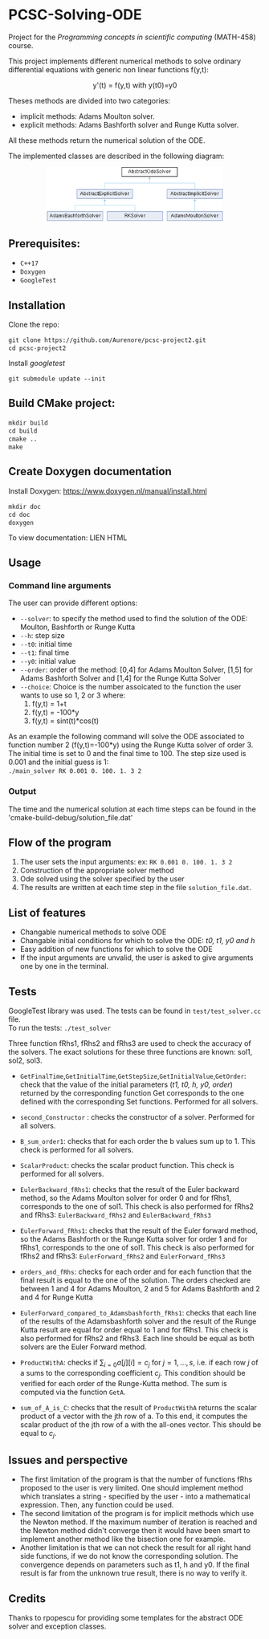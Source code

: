 # PCSC-Solving-ODE 
Project for the *Programming concepts in scientific computing* (MATH-458) course.

This project implements different numerical methods to solve ordinary differential equations with generic non linear functions f(y,t):   
 <p align="center">
  y'(t) = f(y,t) with y(t0)=y0
 </p>

  Theses methods are divided into two categories: 
* implicit methods: Adams Moulton solver.
* explicit methods:  Adams Bashforth solver and Runge Kutta solver.  

All these methods return the numerical solution of the ODE. 

The implemented classes are described in the following diagram: 
<p align="center">
  <img src="images/class_abstract_ode_solver.png" width="350" >
  
</p>

## Prerequisites:
* `C++17`
* `Doxygen`
* `GoogleTest`

## Installation

Clone the repo:
```
git clone https://github.com/Aurenore/pcsc-project2.git
cd pcsc-project2
```

Install *googletest*
```
git submodule update --init 
```

## Build CMake project:
```
mkdir build
cd build
cmake ..
make
```
## Create Doxygen documentation
Install Doxygen: https://www.doxygen.nl/manual/install.html
```
mkdir doc
cd doc
doxygen
```

To view documentation: LIEN HTML

## Usage
### Command line arguments
The user can provide different options:
* `--solver`: to specify the method used to find the solution of the ODE: Moulton, Bashforth or Runge Kutta
* `--h`: step size 
* `--t0`: initial time
* `--t1`: final time
* `--y0`: initial value
* `--order`: order of the method: [0,4] for Adams Moulton Solver, [1,5] for Adams Bashforth Solver and [1,4] for the Runge Kutta Solver
* `--choice`: Choice is the number assoicated to the function the user wants to use so 1, 2 or 3 where:
   1. f(y,t) = 1+t
   2. f(y,t) = -100*y
   3. f(y,t) = sint(t)*cos(t)
   

As an example the following command will solve the ODE associated to function number 2 (f(y,t)=-100*y) using the Runge Kutta solver of order 3. The initial time is set to 0 and the final time to 100. The step size used is 0.001 and the initial guess is 1:  
  `./main_solver RK 0.001 0. 100. 1. 3 2`

### Output
The time and the numerical solution at each time steps can be found in the 'cmake-build-debug/solution_file.dat'

## Flow of the program
1. The user sets the input arguments: ex: `RK 0.001 0. 100. 1. 3 2`
2. Construction of the appropriate solver method
3. Ode solved using the solver specified by the user
4. The results are written at each time step in the file `solution_file.dat`.

## List of features
* Changable numerical methods to solve ODE
* Changable initial conditions for which to solve the ODE: *t0, t1, y0 and h*
* Easy addition of new functions for which to solve the ODE
* If the input arguments are unvalid, the user is asked to give arguments one by one in the terminal. 

## Tests
GoogleTest library was used.
The tests can be found in `test/test_solver.cc` file.  
To run the tests: `./test_solver`


Three function fRhs1, fRhs2 and fRhs3 are used to check the accuracy of the solvers. The exact solutions for these three functions are known: sol1, sol2, sol3.

* `GetFinalTime`,`GetInitialTime`,`GetStepSize`,`GetInitialValue`,`GetOrder`: check that the value of the initial parameters (*t1, t0, h, y0, order*) returned by the corresponding  function Get corresponds to the one defined with the corresponding Set functions. Performed for all solvers.

* `second_Constructor` : checks the constructor of a solver. Performed for all solvers.
* `B_sum_order1`: checks that for each order the b values sum up to 1. This check is performed for all solvers.
* `ScalarProduct`: checks the scalar product function. This check is performed for all solvers.
* `EulerBackward_fRhs1`: checks that the result of the Euler backward method, so the Adams Moulton solver for order 0 and for fRhs1, corresponds to the    one of sol1. This check is also performed for fRhs2 and fRhs3: `EulerBackward_fRhs2` and `EulerBackward_fRhs3`
* `EulerForward_fRhs1`: checks that the result of the Euler forward method, so the Adams Bashforth or the Runge Kutta solver for order 1 and for fRhs1, corresponds to the one of sol1. This check is also performed for fRhs2 and fRhs3: `EulerForward_fRhs2` and `EulerForward_fRhs3`
* `orders_and_fRhs`: checks for each order and for each function  that the final result is equal to the one of the solution. The orders checked are between 1 and 4 for Adams Moulton, 2 and 5 for Adams Bashforth and 2 and 4 for Runge Kutta
* `EulerForward_compared_to_Adamsbashforth_fRhs1`: checks that each line of the results of the Adamsbashforth solver and the result of the Runge Kutta result are equal for order equal to 1 and for fRhs1. This check is also performed for fRhs2 and fRhs3. Each line should be equal as both solvers are the Euler Forward method.
* `ProductWithA`: checks if $\sum_{i=0} a[j][i] = c_j$ for $j = 1, \dots, s$, i.e. if each row $j$ of a sums to the corresponding coefficient $c_j$. This condition should be verified for each order of the Runge-Kutta method. The sum is computed via the function `GetA`.
* `sum_of_A_is_C`: checks that the result of `ProductWithA` returns the scalar product of a vector with the jth row of a. To this end, it computes the scalar product of the jth row of a with the all-ones vector. This should be equal to $c_j$.

## Issues and perspective
* The first limitation of the program is that the number of functions fRhs proposed to the user is very limited. One should implement method which translates a string - specified by the user -  into a mathematical expression. Then, any function could be used. 
* The second limitation of the program is for implicit methods which use the Newton method. If the maximum number of iteration is reached and the Newton method didn't converge then it would have been smart to implement another method like the bisection one for example. 
* Another limitation is that we can not check the result for all right hand side functions, if we do not know the corresponding solution. The convergence depends on parameters such as t1, h and y0. If the final result is far from the unknown true result, there is no way to verify it.  


## Credits
Thanks to rpopescu for providing some templates for the abstract ODE solver and exception classes. 

